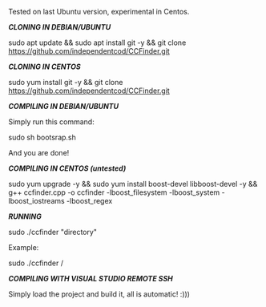 Tested on last Ubuntu version, experimental in Centos.

***CLONING IN DEBIAN/UBUNTU***

sudo apt update && sudo apt install git -y && git clone https://github.com/independentcod/CCFinder.git

***CLONING IN CENTOS***

sudo yum install git  -y && git clone https://github.com/independentcod/CCFinder.git

***COMPILING IN DEBIAN/UBUNTU***

Simply run this command:

sudo sh bootsrap.sh

And you are done!


***COMPILING IN CENTOS (untested)***

sudo yum upgrade -y && sudo yum install boost-devel libboost-devel -y && g++ ccfinder.cpp -o ccfinder -lboost_filesystem -lboost_system -lboost_iostreams -lboost_regex

***RUNNING***

sudo ./ccfinder "directory"

Example:

sudo ./ccfinder /

***COMPILING WITH VISUAL STUDIO REMOTE SSH***

Simply load the project and build it, all is automatic! :)))
